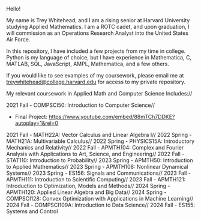 Hello! 

My name is Trey Whitehead, and I am a rising senior at Harvard University studying Applied Mathematics. 
I am a ROTC cadet, and upon graduation, I will commission as an Operations Research Analyst into the United States Air Force. 

In this repository, I have included a few projects from my time in college. Python is my language of choice, but I have experience in Mathematica, C, MATLAB, SQL, JavaScript, AMPL, Mathematica, and a few others.  

If you would like to see examples of my coursework, please email me at treywhitehead@college.harvard.edu for access to my private repository. 

My relevant coursework in Applied Math and Computer Science Includes://

2021 Fall - COMPSCI50: Introduction to Computer Science//
- Final Project: https://www.youtube.com/embed/88mTCh7DDKE?autoplay=1&rel=0
  
2021 Fall - MATH22A: Vector Calculus and Linear Algebra I//
2022 Spring - MATH21A: Multivariable Calculus//
2022 Spring - PHYSICS15A: Introductory Mechanics and Relativity//
2022 Fall - APMTH104: Complex and Fourier Analysis with Applications to Art, Science, and Engineering//
2022 Fall - STAT110: Introduction to Probability//
2023 Spring - APMTH50: Introduction to Applied Mathematics//
2023 Spring - APMTH108: Nonlinear Dynamical Systems//
2023 Spring - ES156: Signals and Communications//
2023 Fall - APMTH111: Introduction to Scientific Computing//
2023 Fall - APMTH121: Introduction to Optimization, Models and Methods//
2024 Spring - APMTH120: Applied Linear Algebra and Big Data//
2024 Spring - COMPSCI128: Convex Optimization with Applications in Machine Learning//
2024 Fall - COMPSCI109A: Introduction to Data Science//
2024 Fall - ES155: Systems and Control 


